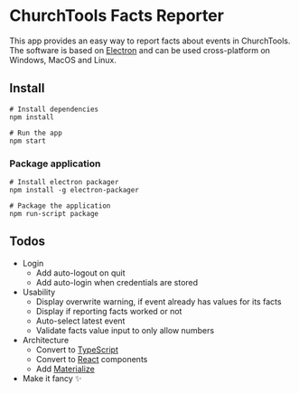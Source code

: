 # ChurchTools Facts Reporter

This app provides an easy way to report facts about events in ChurchTools. The software is based on [Electron](http://electronjs.org) and can be used cross-platform on Windows, MacOS and Linux.

## Install

```
# Install dependencies
npm install

# Run the app
npm start
```
### Package application

```
# Install electron packager
npm install -g electron-packager

# Package the application
npm run-script package
```

## Todos

* Login
	* Add auto-logout on quit
	* Add auto-login when credentials are stored
* Usability
	* Display overwrite warning, if event already has values for its facts
	* Display if reporting facts worked or not
	* Auto-select latest event
	* Validate facts value input to only allow numbers
* Architecture
	* Convert to [TypeScript](https://www.typescriptlang.org)
	* Convert to [React](https://reactjs.org) components
	* Add [Materialize](http://materializecss.com)
* Make it fancy ✨
